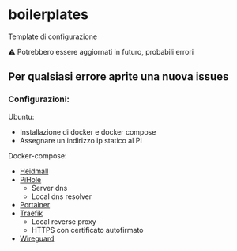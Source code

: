 # boilerplates
Template di configurazione

⚠️ Potrebbero essere aggiornati in futuro, probabili errori

## Per qualsiasi errore aprite una nuova issues

### Configurazioni:

Ubuntu:
- Installazione di docker e docker compose
- Assegnare un indirizzo ip statico al PI

Docker-compose:
- [Heidmall](https://github.com/AndreaPaolo/boilerplates/tree/main/docker-compose/heidmall)
- [PiHole](https://github.com/AndreaPaolo/boilerplates/tree/main/docker-compose/pihole)
    - Server dns
    - Local dns resolver
- [Portainer](https://github.com/AndreaPaolo/boilerplates/tree/main/docker-compose/portainer)
- [Traefik](https://github.com/AndreaPaolo/boilerplates/tree/main/docker-compose/traefik)
    - Local reverse proxy
    - HTTPS con certificato autofirmato
- [Wireguard](https://github.com/AndreaPaolo/boilerplates/tree/main/docker-compose/wireguard)